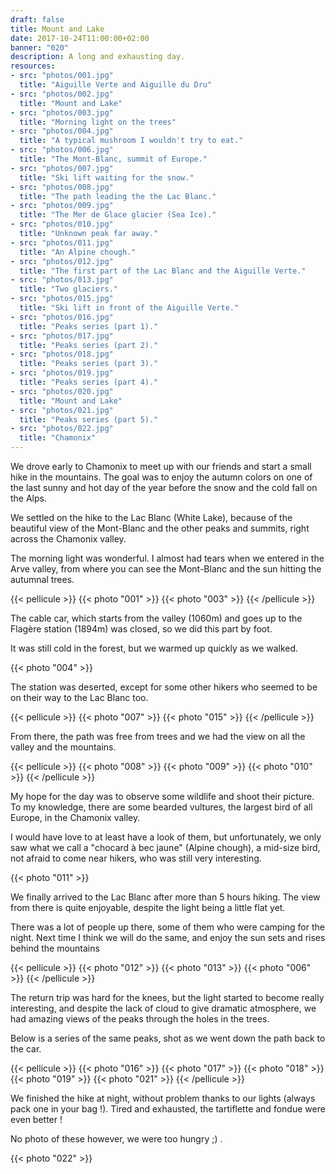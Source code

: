 ```yaml
---
draft: false
title: Mount and Lake
date: 2017-10-24T11:00:00+02:00
banner: "020"
description: A long and exhausting day.
resources:
- src: "photos/001.jpg"
  title: "Aiguille Verte and Aiguille du Dru"
- src: "photos/002.jpg"
  title: "Mount and Lake"
- src: "photos/003.jpg"
  title: "Morning light on the trees"
- src: "photos/004.jpg"
  title: "A typical mushroom I wouldn't try to eat."
- src: "photos/006.jpg"
  title: "The Mont-Blanc, summit of Europe."
- src: "photos/007.jpg"
  title: "Ski lift waiting for the snow."
- src: "photos/008.jpg"
  title: "The path leading the the Lac Blanc."
- src: "photos/009.jpg"
  title: "The Mer de Glace glacier (Sea Ice)."
- src: "photos/010.jpg"
  title: "Unknown peak far away."
- src: "photos/011.jpg"
  title: "An Alpine chough."
- src: "photos/012.jpg"
  title: "The first part of the Lac Blanc and the Aiguille Verte."
- src: "photos/013.jpg"
  title: "Two glaciers."
- src: "photos/015.jpg"
  title: "Ski lift in front of the Aiguille Verte."
- src: "photos/016.jpg"
  title: "Peaks series (part 1)."
- src: "photos/017.jpg"
  title: "Peaks series (part 2)."
- src: "photos/018.jpg"
  title: "Peaks series (part 3)."
- src: "photos/019.jpg"
  title: "Peaks series (part 4)."
- src: "photos/020.jpg"
  title: "Mount and Lake"
- src: "photos/021.jpg"
  title: "Peaks series (part 5)."
- src: "photos/022.jpg"
  title: "Chamonix"
---
```


We drove early to Chamonix to meet up with our friends and start a small hike in the mountains. The goal was to enjoy the autumn colors on one of the last sunny and hot day of the year before the snow and the cold fall on the Alps.

We settled on the hike to the Lac Blanc (White Lake), because of the beautiful view of the Mont-Blanc and the other peaks and summits, right across the Chamonix valley.

The morning light was wonderful. I almost had tears when we entered in the Arve valley, from where you can see the Mont-Blanc and the sun hitting the autumnal trees.

{{< pellicule >}}
{{< photo "001" >}}
{{< photo "003" >}}
{{< /pellicule >}}

The cable car, which starts from the valley (1060m) and goes up to the Flagère station (1894m) was closed, so we did this part by foot.

It was still cold in the forest, but we warmed up quickly as we walked.

{{< photo "004" >}}

The station was deserted, except for some other hikers who seemed to be on their way to the Lac Blanc too.

{{< pellicule >}}
{{< photo "007" >}}
{{< photo "015" >}}
{{< /pellicule >}}

From there, the path was free from trees and we had the view on all the valley and the mountains.

{{< pellicule >}}
{{< photo "008" >}}
{{< photo "009" >}}
{{< photo "010" >}}
{{< /pellicule >}}

My hope for the day was to observe some wildlife and shoot their picture. To my knowledge, there are some bearded vultures, the largest bird of all Europe, in the Chamonix valley.

I would have love to at least have a look of them, but unfortunately, we only saw what we call a "chocard à bec jaune" (Alpine chough), a mid-size bird, not afraid to come near hikers, who was still very interesting.

{{< photo "011" >}}

We finally arrived to the Lac Blanc after more than 5 hours hiking. The view from there is quite enjoyable, despite the light being a little flat yet.

There was a lot of people up there, some of them who were camping for the night. Next time I think we will do the same, and enjoy the sun sets and rises behind the mountains

{{< pellicule >}}
{{< photo "012" >}}
{{< photo "013" >}}
{{< photo "006" >}}
{{< /pellicule >}}

The return trip was hard for the knees, but the light started to become really interesting, and despite the lack of cloud to give dramatic atmosphere, we had amazing views of the peaks through the holes in the trees.

Below is a series of the same peaks, shot as we went down the path back to the car.

{{< pellicule >}}
{{< photo "016" >}}
{{< photo "017" >}}
{{< photo "018" >}}
{{< photo "019" >}}
{{< photo "021" >}}
{{< /pellicule >}}

We finished the hike at night, without problem thanks to our lights (always pack one in your bag !). Tired and exhausted, the tartiflette and fondue were even better !

No photo of these however, we were too hungry ;) .

{{< photo "022" >}}
